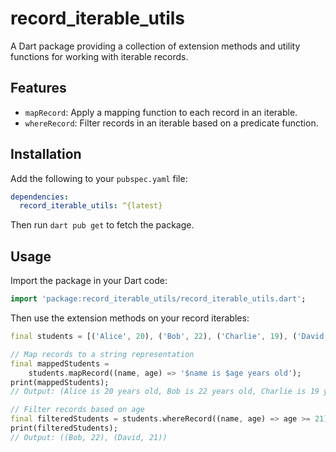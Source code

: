 # record_iterable_utils

A Dart package providing a collection of extension methods and utility functions for working with iterable records.

## Features

- `mapRecord`: Apply a mapping function to each record in an iterable.
- `whereRecord`: Filter records in an iterable based on a predicate function.

## Installation

Add the following to your `pubspec.yaml` file:

```yaml
dependencies:
  record_iterable_utils: ^{latest}
```

Then run `dart pub get` to fetch the package.

## Usage

Import the package in your Dart code:

```dart
import 'package:record_iterable_utils/record_iterable_utils.dart';
```

Then use the extension methods on your record iterables:

```dart
final students = [('Alice', 20), ('Bob', 22), ('Charlie', 19), ('David', 21)];

// Map records to a string representation
final mappedStudents =
    students.mapRecord((name, age) => '$name is $age years old');
print(mappedStudents);
// Output: (Alice is 20 years old, Bob is 22 years old, Charlie is 19 years old, David is 21 years old)

// Filter records based on age
final filteredStudents = students.whereRecord((name, age) => age >= 21);
print(filteredStudents);
// Output: ((Bob, 22), (David, 21))
```